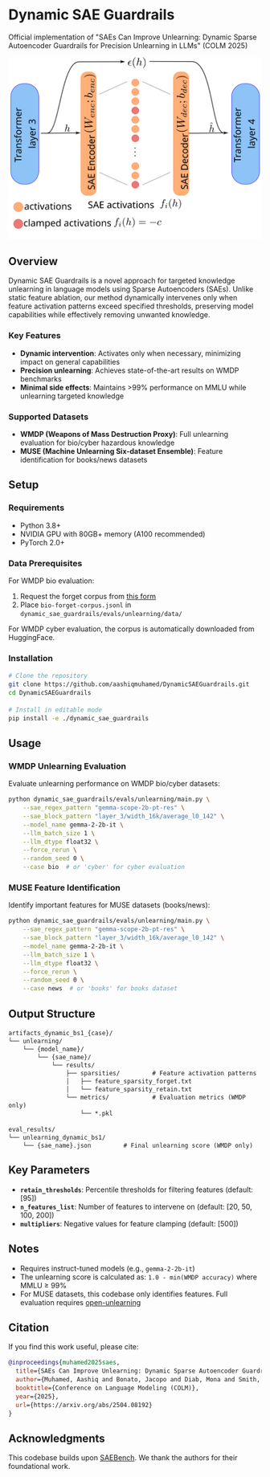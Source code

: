 # Dynamic SAE Guardrails

Official implementation of "SAEs Can Improve Unlearning: Dynamic Sparse Autoencoder Guardrails for Precision Unlearning in LLMs" (COLM 2025)

<p align="center">
  <img src="figures/SAE_plot.png" alt="Dynamic SAE Guardrails Overview" width="600">
</p>

## Overview

Dynamic SAE Guardrails is a novel approach for targeted knowledge unlearning in language models using Sparse Autoencoders (SAEs). Unlike static feature ablation, our method dynamically intervenes only when feature activation patterns exceed specified thresholds, preserving model capabilities while effectively removing unwanted knowledge.

### Key Features
- **Dynamic intervention**: Activates only when necessary, minimizing impact on general capabilities
- **Precision unlearning**: Achieves state-of-the-art results on WMDP benchmarks
- **Minimal side effects**: Maintains >99% performance on MMLU while unlearning targeted knowledge

### Supported Datasets
- **WMDP (Weapons of Mass Destruction Proxy)**: Full unlearning evaluation for bio/cyber hazardous knowledge
- **MUSE (Machine Unlearning Six-dataset Ensemble)**: Feature identification for books/news datasets


## Setup

### Requirements

- Python 3.8+
- NVIDIA GPU with 80GB+ memory (A100 recommended)
- PyTorch 2.0+

### Data Prerequisites

For WMDP bio evaluation:
1. Request the forget corpus from [this form](https://docs.google.com/forms/d/e/1FAIpQLSdnQc8Qn0ozSDu3VE8HLoHPvhpukX1t1dIwE5K5rJw9lnOjKw/viewform)
2. Place `bio-forget-corpus.jsonl` in `dynamic_sae_guardrails/evals/unlearning/data/`

For WMDP cyber evaluation, the corpus is automatically downloaded from HuggingFace.

### Installation

```bash
# Clone the repository
git clone https://github.com/aashiqmuhamed/DynamicSAEGuardrails.git
cd DynamicSAEGuardrails

# Install in editable mode
pip install -e ./dynamic_sae_guardrails
```

## Usage

### WMDP Unlearning Evaluation

Evaluate unlearning performance on WMDP bio/cyber datasets:

```bash
python dynamic_sae_guardrails/evals/unlearning/main.py \
    --sae_regex_pattern "gemma-scope-2b-pt-res" \
    --sae_block_pattern "layer_3/width_16k/average_l0_142" \
    --model_name gemma-2-2b-it \
    --llm_batch_size 1 \
    --llm_dtype float32 \
    --force_rerun \
    --random_seed 0 \
    --case bio  # or 'cyber' for cyber evaluation
```

### MUSE Feature Identification

Identify important features for MUSE datasets (books/news):

```bash
python dynamic_sae_guardrails/evals/unlearning/main.py \
    --sae_regex_pattern "gemma-scope-2b-pt-res" \
    --sae_block_pattern "layer_3/width_16k/average_l0_142" \
    --model_name gemma-2-2b-it \
    --llm_batch_size 1 \
    --llm_dtype float32 \
    --force_rerun \
    --random_seed 0 \
    --case news  # or 'books' for books dataset
```

## Output Structure

```
artifacts_dynamic_bs1_{case}/
└── unlearning/
    └── {model_name}/
        └── {sae_name}/
            └── results/
                ├── sparsities/         # Feature activation patterns
                │   ├── feature_sparsity_forget.txt
                │   └── feature_sparsity_retain.txt
                └── metrics/            # Evaluation metrics (WMDP only)
                    └── *.pkl

eval_results/
└── unlearning_dynamic_bs1/
    └── {sae_name}.json         # Final unlearning score (WMDP only)
```

## Key Parameters

- **`retain_thresholds`**: Percentile thresholds for filtering features (default: [95])
- **`n_features_list`**: Number of features to intervene on (default: [20, 50, 100, 200])
- **`multipliers`**: Negative values for feature clamping (default: [500])

## Notes

- Requires instruct-tuned models (e.g., `gemma-2-2b-it`)
- The unlearning score is calculated as: `1.0 - min(WMDP accuracy)` where MMLU ≥ 99%
- For MUSE datasets, this codebase only identifies features. Full evaluation requires [open-unlearning](https://github.com/locuslab/open-unlearning)

## Citation

If you find this work useful, please cite:

```bibtex
@inproceedings{muhamed2025saes,
  title={SAEs Can Improve Unlearning: Dynamic Sparse Autoencoder Guardrails for Precision Unlearning in LLMs},
  author={Muhamed, Aashiq and Bonato, Jacopo and Diab, Mona and Smith, Virginia},
  booktitle={Conference on Language Modeling (COLM)},
  year={2025},
  url={https://arxiv.org/abs/2504.08192}
}
```

## Acknowledgments

This codebase builds upon [SAEBench](https://github.com/adamkarvonen/SAEBench). We thank the authors for their foundational work.